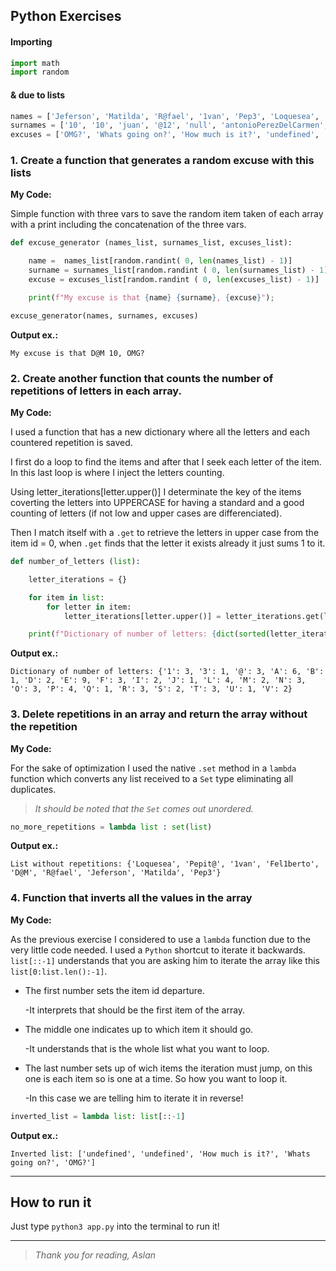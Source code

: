 
## Python Exercises
#### Importing
```Python
import math
import random
```
#### & due to lists
```Python
names = ['Jeferson', 'Matilda', 'R@fael', '1van', 'Pep3', 'Loquesea', 'Fel1berto', 'Pepit@', 'D@M']
surnames = ['10', '10', 'juan', '@12', 'null', 'antonioPerezDelCarmen', 'abcdefghtioiasoisdjads', 'Manolo', 'Perez', 'Soledad']
excuses = ['OMG?', 'Whats going on?', 'How much is it?', 'undefined', 'undefined']
```

###  1.  Create a function that generates a random excuse with this lists
**My Code:**

Simple function with three vars to save the random item taken of each array with a print including the concatenation of the three vars.

```Python
def excuse_generator (names_list, surnames_list, excuses_list):

    name =  names_list[random.randint( 0, len(names_list) - 1)]
    surname = surnames_list[random.randint ( 0, len(surnames_list) - 1)]
    excuse = excuses_list[random.randint ( 0, len(excuses_list) - 1)]

    print(f"My excuse is that {name} {surname}, {excuse}");

excuse_generator(names, surnames, excuses)
```
**Output ex.:**
```Terminal
My excuse is that D@M 10, OMG?
```

###  2. Create another function that counts the number of repetitions of letters in each array.
**My Code:**

I used a function that has a new dictionary where all the letters and each countered repetition is saved.

I first do a loop to find the items and after that I seek each letter of the item. In this last loop is where I inject the letters counting. 

Using letter_iterations[letter.upper()] I determinate the key of the items coverting the letters into UPPERCASE for having a standard and a good counting of letters (if not low and upper cases are differenciated).

Then I match itself with a `.get` to retrieve the letters in upper case from the item id = 0, when `.get` finds that the letter it exists already it just sums 1 to it.
```Python
def number_of_letters (list):

    letter_iterations = {}

    for item in list:
        for letter in item:
            letter_iterations[letter.upper()] = letter_iterations.get(letter.upper(), 0) + 1

    print(f"Dictionary of number of letters: {dict(sorted(letter_iterations.items()))}")

```
**Output ex.:**
```Terminal
Dictionary of number of letters: {'1': 3, '3': 1, '@': 3, 'A': 6, 'B': 1, 'D': 2, 'E': 9, 'F': 3, 'I': 2, 'J': 1, 'L': 4, 'M': 2, 'N': 3, 'O': 3, 'P': 4, 'Q': 1, 'R': 3, 'S': 2, 'T': 3, 'U': 1, 'V': 2}
```

### 3. Delete repetitions in an array and return the array without the repetition

**My Code:**

For the sake of optimization I used the native `.set` method in a `lambda` function which converts any list received to a `Set` type eliminating all duplicates.
>_It should be noted that the `Set` comes out unordered._

```Python
no_more_repetitions = lambda list : set(list)
```
**Output ex.:**
```Terminal
List without repetitions: {'Loquesea', 'Pepit@', '1van', 'Fel1berto', 'D@M', 'R@fael', 'Jeferson', 'Matilda', 'Pep3'}
```

### 4. Function that inverts all the values in the array
**My Code:**

As the previous exercise I considered to use a `lambda` function due to the very little code needed. 
I used a `Python` shortcut to iterate it backwards. `list[::-1]` understands that you are asking him to iterate the array like this `list[0:list.len():-1]`. 
- The first number sets the item id departure.

	-It interprets that should be the first item of the array.
	
- The middle one indicates up to which item it should go.  

	-It understands that is the whole list what you want to loop.
	
- The last number sets up of wich items the iteration must jump, on this one is each item so is one at a time. So how you want to loop it.

	-In this case we are telling him to iterate it in reverse!
	
```Python
inverted_list = lambda list: list[::-1]
```
**Output ex.:**
```Terminal
Inverted list: ['undefined', 'undefined', 'How much is it?', 'Whats going on?', 'OMG?']
```

------------
## How to run it
Just type `python3 app.py` into the terminal to run it! 

------------
> _Thank you for reading,
>Aslan_

